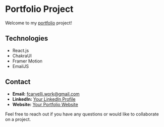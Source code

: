 # Portfolio Project

Welcome to my [portfolio](https://www.fcarvelli.com) project!

## Technologies

- React.js
- ChakraUI
- Framer Motion
- EmailJS

## Contact

- **Email:** fcarvelli.work@gmail.com
- **LinkedIn:** [Your LinkedIn Profile](https://www.linkedin.com/in/fcarvelli/)
- **Website:** [Your Portfolio Website](https://www.fcarvelli.com)

Feel free to reach out if you have any questions or would like to collaborate on a project.